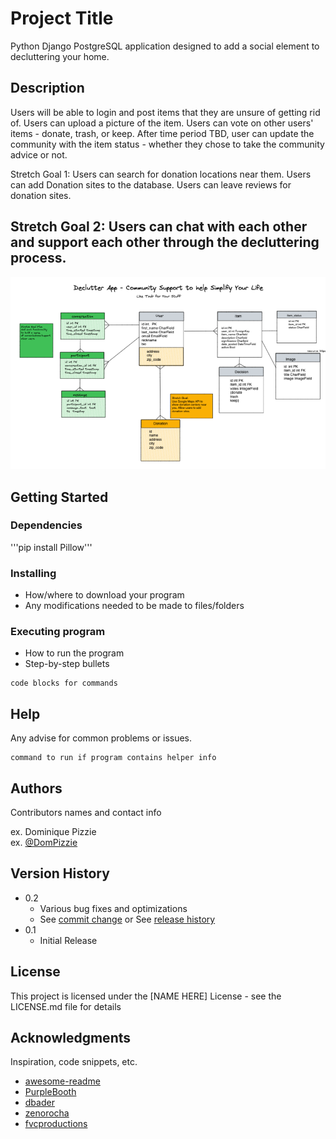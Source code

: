 # Project Title

Python Django PostgreSQL application designed to add a social element to decluttering your home.

## Description

Users will be able to login and post items that they are unsure of getting rid of. Users can upload a picture of the item. Users can vote on other users' items - donate, trash, or keep. After time period TBD, user can update the community with the item status - whether they chose to take the community advice or not.  

Stretch Goal 1: Users can search for donation locations near them. Users can add Donation sites to the database. Users can leave reviews for donation sites.

Stretch Goal 2: Users can chat with each other and support each other through the decluttering process.
---
![ERD](main_app/static/images/erdplan.png)

## Getting Started

### Dependencies

'''pip install Pillow'''

### Installing

* How/where to download your program
* Any modifications needed to be made to files/folders

### Executing program

* How to run the program
* Step-by-step bullets
```
code blocks for commands
```

## Help

Any advise for common problems or issues.
```
command to run if program contains helper info
```

## Authors

Contributors names and contact info

ex. Dominique Pizzie  
ex. [@DomPizzie](https://twitter.com/dompizzie)

## Version History

* 0.2
    * Various bug fixes and optimizations
    * See [commit change]() or See [release history]()
* 0.1
    * Initial Release

## License

This project is licensed under the [NAME HERE] License - see the LICENSE.md file for details

## Acknowledgments

Inspiration, code snippets, etc.
* [awesome-readme](https://github.com/matiassingers/awesome-readme)
* [PurpleBooth](https://gist.github.com/PurpleBooth/109311bb0361f32d87a2)
* [dbader](https://github.com/dbader/readme-template)
* [zenorocha](https://gist.github.com/zenorocha/4526327)
* [fvcproductions](https://gist.github.com/fvcproductions/1bfc2d4aecb01a834b46)